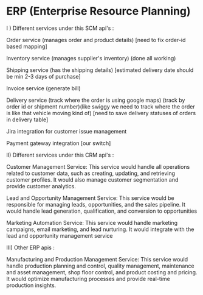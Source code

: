 # ERP (Enterprise Resource Planning)

I ) Different services under this SCM api's : 

Order service (manages order and product details) [need to fix order-id based mapping]

Inventory service (manages supplier's inventory) (done all working)

Shipping service (has the shipping details) [estimated delivery date should be min 2-3 days of purchase]

Invoice service (generate bill) 

Delivery service (track where the order is using google maps) (track by order id or shipment number)(like swiggy we need to track where the order is like that vehicle moving kind of) [need to save delivery statuses of orders in delivery table]

Jira integration for customer issue management 

Payment gateway integration [our switch]


II) Different services under this CRM api's :

Customer Management Service: This service would handle all operations related to customer data, such as creating, updating, and retrieving customer profiles. It would also manage customer segmentation and provide customer analytics.

Lead and Opportunity Management Service: This service would be responsible for managing leads, opportunities, and the sales pipeline. It would handle lead generation, qualification, and conversion to opportunities

Marketing Automation Service: This service would handle marketing campaigns, email marketing, and lead nurturing. It would integrate with the lead and opportunity management service


III) Other ERP apis :


Manufacturing and Production Management Service: This service would handle production planning and control, quality management, maintenance and asset management, shop floor control, and product costing and pricing. It would optimize manufacturing processes and provide real-time production insights.

